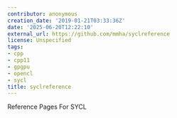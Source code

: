 ```yaml
---
contributor: anonymous
creation_date: '2019-01-21T03:33:36Z'
date: '2025-06-20T12:22:10'
external_url: https://github.com/mmha/syclreference
license: Unspecified
tags:
- cpp
- cpp11
- gpgpu
- opencl
- sycl
title: syclreference
---
```


Reference Pages For SYCL
